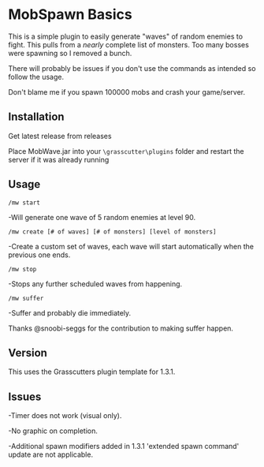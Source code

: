 # MobSpawn Basics

This is a simple plugin to easily generate "waves" of random enemies to fight.
This pulls from a *nearly* complete list of monsters. Too many bosses were spawning so I removed a bunch.

There will probably be issues if you don't use the commands as intended so follow the usage.

Don't blame me if you spawn 100000 mobs and crash your game/server.

## Installation

Get latest release from releases

Place MobWave.jar into your `\grasscutter\plugins` folder and restart the server if it was already running

## Usage

 `/mw start`

   -Will generate one wave of 5 random enemies at level 90.

 `/mw create [# of waves] [# of monsters] [level of monsters]`

   -Create a custom set of waves, each wave will start automatically when the previous one ends.

`/mw stop`

   -Stops any further scheduled waves from happening.

`/mw suffer`

  -Suffer and probably die immediately.

  Thanks @snoobi-seggs for the contribution to making suffer happen.

## Version

This uses the Grasscutters plugin template for 1.3.1.

## Issues

-Timer does not work (visual only).

-No graphic on completion.

-Additional spawn modifiers added in 1.3.1 'extended spawn command' update are not applicable.
